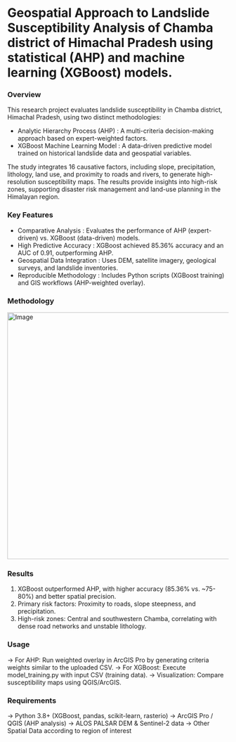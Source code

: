 <h1>Geospatial Approach to Landslide Susceptibility Analysis of Chamba district of Himachal Pradesh using statistical (AHP) and machine learning (XGBoost) models.</h1>

<h3>Overview</h3>
<p>This research project evaluates landslide susceptibility in Chamba district, Himachal Pradesh, using two distinct methodologies:
    <ul>
        <li>Analytic Hierarchy Process (AHP) : A multi-criteria decision-making approach based on expert-weighted factors.</li>
        <li>XGBoost Machine Learning Model : A data-driven predictive model trained on historical landslide data and geospatial variables.</li>
    </ul>
    The study integrates 16 causative factors, including slope, precipitation, lithology, land use, and proximity to roads and rivers, to generate high-resolution susceptibility maps. The results provide insights into high-risk zones, supporting disaster risk management and land-use planning in the Himalayan region.
</p>

<h3>Key Features</h3>
<ul>
    <li>Comparative Analysis : Evaluates the performance of AHP (expert-driven) vs. XGBoost (data-driven) models.</li>
    <li>High Predictive Accuracy : XGBoost achieved 85.36% accuracy and an AUC of 0.91, outperforming AHP.</li>
    <li>Geospatial Data Integration : Uses DEM, satellite imagery, geological surveys, and landslide inventories.</li>
    <li>Reproducible Methodology : Includes Python scripts (XGBoost training) and GIS workflows (AHP-weighted overlay).</li>
</ul>

<h3>Methodology</h3>
<img width="822" height="562" alt="Image" src="https://github.com/user-attachments/assets/eddcc677-f447-4db5-9b90-f0976f003e17" />

<h3>Results</h3>
<ol>
    <li>XGBoost outperformed AHP, with higher accuracy (85.36% vs. ~75-80%) and better spatial precision.</li>
    <li>Primary risk factors: Proximity to roads, slope steepness, and precipitation.</li>
    <li>High-risk zones: Central and southwestern Chamba, correlating with dense road networks and unstable lithology.</li>
</ol>

<h3>Usage</h3>
-> For AHP: Run weighted overlay in ArcGIS Pro by generating criteria weights similar to the uploaded CSV.
-> For XGBoost: Execute model_training.py with input CSV (training data).
-> Visualization: Compare susceptibility maps using QGIS/ArcGIS.

<h3>Requirements</h3>
-> Python 3.8+ (XGBoost, pandas, scikit-learn, rasterio)
-> ArcGIS Pro / QGIS (AHP analysis)
-> ALOS PALSAR DEM & Sentinel-2 data
-> Other Spatial Data according to region of interest
